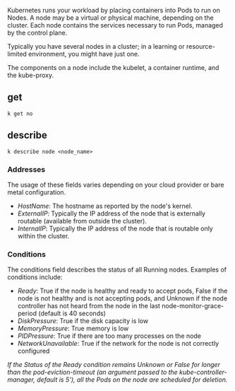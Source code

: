 Kubernetes runs your workload by placing containers into Pods to run on Nodes. A node may be a virtual or physical machine, depending on the cluster. Each node contains the services necessary to run Pods, managed by the control plane.

Typically you have several nodes in a cluster; in a learning or resource-limited environment, you might have just one.

The components on a node include the kubelet, a container runtime, and the kube-proxy.

## get 
`k get no`

## describe 
`k describe node <node_name>`

### Addresses
The usage of these fields varies depending on your cloud provider or bare metal configuration.

- _HostName_: The hostname as reported by the node's kernel. 
- _ExternalIP_: Typically the IP address of the node that is externally routable (available from outside the cluster).
- _InternalIP_: Typically the IP address of the node that is routable only within the cluster.

### Conditions
The conditions field describes the status of all Running nodes. Examples of conditions include:

- _Ready_: True if the node is healthy and ready to accept pods, False if the node is not healthy and is not accepting pods, and Unknown if the node controller has not heard from the node in the last node-monitor-grace-period (default is 40 seconds)
- _DiskPressure_: True if the disk capacity is low
- _MemoryPressure_: True memory is low
- _PIDPressure_: True if there are too many processes on the node
- _NetworkUnavailable_: True if the network for the node is not correctly configured


_If the Status of the Ready condition remains Unknown or False for longer than the pod-eviction-timeout (an argument passed to the kube-controller-manager, default is 5'), all the Pods on the node are scheduled for deletion._